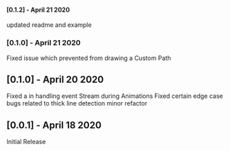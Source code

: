 #### [0.1.2] - April 21 2020 
updated readme and example

### [0.1.0] - April 21 2020 
Fixed issue which prevented from drawing a Custom Path

## [0.1.0] - April 20 2020 
Fixed a in handling event Stream during Animations
Fixed certain edge case bugs related to thick line detection
minor refactor

## [0.0.1] - April 18 2020 
Initial Release
